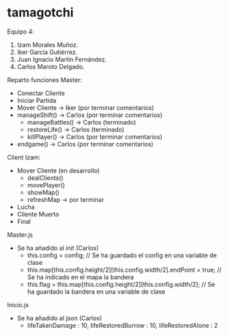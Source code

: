 # tamagotchi
Equipo 4:
1. Izam Morales Muñoz.
2. Iker García Gutiérrez.
3. Juan Ignacio Martín Fernández.
4. Carlos Maroto Delgado.

Reparto funciones Master:
- Conectar Cliente
- Iniciar Partida
- Mover Cliente -> Iker (por terminar comentarios)
- manageShift() -> Carlos (por terminar comentarios)
  * manageBattles() -> Carlos (terminado)
  * restoreLife() -> Carlos (terminado)
  * killPlayer() -> Carlos (por terminar comentarios)
- endgame() -> Carlos (por terminar comentarios)

Client Izam: 
- Mover Cliente (en desarrollo)
  * dealClients()
  * movePlayer()
  * showMap()
  * refreshMap -> por terminar
- Lucha
- Cliente Muerto
- Final

Master.js
- Se ha añadido al init (Carlos)
  * this.config = config; // Se ha guardado el config en una variable de clase
  * this.map[this.config.height/2][this.config.width/2].endPoint = true; // Se ha indicado en el mapa la bandera
  * this.flag = this.map[this.config.height/2][this.config.width/2]; // Se ha guardado la bandera en una variable de clase

Inicio.js
- Se ha añadido al json (Carlos)
  * lifeTakenDamage : 10, lifeRestoredBurrow : 10, lifeRestoredAlone : 2
